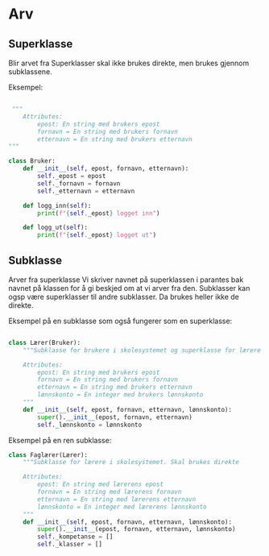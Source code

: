 # Arv

## Superklasse
Blir arvet fra
Superklasser skal ikke brukes direkte, men brukes gjennom subklassene.

Eksempel:

```python

 """
    Attributes:
        epost: En string med brukers epost
        fornavn = En string med brukers fornavn
        etternavn = En string med brukers etternavn
"""

class Bruker:
    def __init__(self, epost, fornavn, etternavn):
        self._epost = epost
        self._fornavn = fornavn
        self._etternavn = etternavn

    def logg_inn(self):
        print(f"{self._epost} logget inn")

    def logg_ut(self):
        print(f"{self._epost} logget ut")
```


## Subklasse
Arver fra superklasse
Vi skriver navnet på superklassen i parantes bak navnet på klassen for å gi beskjed om at vi arver fra den. 
Subklasser kan ogsp være superklasser til andre subklasser. Da brukes heller ikke de direkte.

Eksempel på en subklasse som også fungerer som en superklasse:

```python

class Lærer(Bruker):
    """Subklasse for brukere i skolesystemet og superklasse for lærere i skolesystemet. Skal ikke brukes direkte

    Attributes:
        epost: En string med brukers epost
        fornavn = En string med brukers fornavn
        etternavn = En string med brukers etternavn
        lønnskonto = En integer med brukers lønnskonto
    """
    def __init__(self, epost, fornavn, etternavn, lønnskonto):
        super().__init__(epost, fornavn, etternavn)
        self._lønnskonto = lønnskonto

```

Eksempel på en ren subklasse:

```python
class Faglærer(Lærer):
    """Subklasse for lærere i skolesystemet. Skal brukes direkte

    Attributes:
        epost: En string med lærerens epost
        fornavn = En string med lærerens fornavn
        etternavn = En string med lærerens etternavn
        lønnskonto = En integer med lærerens lønnskonto
    """
    def __init__(self, epost, fornavn, etternavn, lønnskonto):
        super().__init__(epost, fornavn, etternavn, lønnskonto)
        self._kompetanse = []
        self._klasser = []

```
